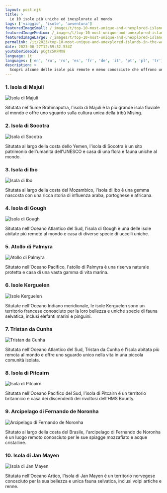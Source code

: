```yaml
---
layout: post.njk
title: >
  Le 10 isole più uniche ed inesplorate al mondo
tags: ['viaggio', 'isole', 'avventura']
featuredImageSmall: /_images/t/top-10-most-unique-and-unexplored-islands-in-the-world-cover-it-small.webp
featuredImageMedium: /_images/t/top-10-most-unique-and-unexplored-islands-in-the-world-cover-it-medium.webp
featuredImageLarge: /_images/t/top-10-most-unique-and-unexplored-islands-in-the-world-cover-it-large.webp
permalink: /it/2023/top-10-most-unique-and-unexplored-islands-in-the-world.html
date: 2023-06-27T12:59:32.534Z
youtubeVideoId: pCgtc5KFMX8
language: it
languages: ['en', 'ru', 'ro', 'es', 'fr', 'de', 'it', 'pt', 'pl', 'tr']
description: >
  Scopri alcune delle isole più remote e meno conosciute che offrono un'esperienza di viaggio unica.
---
```


### 1. Isola di Majuli

![Isola di Majuli](/_images/5/530c0dfec52dcba27af1cbaacbc8800c-medium.webp)

Situtata nel fiume Brahmaputra, l'isola di Majuli è la più grande isola fluviale al mondo e offre uno sguardo sulla cultura unica della tribù Mising.

### 2. Isola di Socotra

![Isola di Socotra](/_images/f/fe97d33f4ea44d06e8a3926fda415511-medium.webp)

Situtata al largo della costa dello Yemen, l'isola di Socotra è un sito patrimonio dell'umanità dell'UNESCO e casa di una flora e fauna uniche al mondo.

### 3. Isola di Ibo

![Isola di Ibo](/_images/2/275b8ec1f53acfd30ccee005f2fa25fc-medium.webp)

Situtata al largo della costa del Mozambico, l'isola di Ibo è una gemma nascosta con una ricca storia di influenza araba, portoghese e africana.

### 4. Isola di Gough

![Isola di Gough](/_images/d/dc7b6e32351dc36920b7747f7e402de4-medium.webp)

Situtata nell'Oceano Atlantico del Sud, l'isola di Gough è una delle isole abitate più remote al mondo e casa di diverse specie di uccelli uniche.

### 5. Atollo di Palmyra

![Atollo di Palmyra](/_images/a/acae1bedd2bb4daf5394e139758cb247-medium.webp)

Situtato nell'Oceano Pacifico, l'atollo di Palmyra è una riserva naturale protetta e casa di una vasta gamma di vita marina.

### 6. Isole Kerguelen

![Isole Kerguelen](/_images/a/aa42ee5b8d2d0ce1e2d058c6e864883f-medium.webp)

Situtate nell'Oceano Indiano meridionale, le isole Kerguelen sono un territorio francese conosciuto per la loro bellezza e uniche specie di fauna selvatica, inclusi elefanti marini e pinguini.

### 7. Tristan da Cunha

![Tristan da Cunha](/_images/0/00f68056d47d2b7e02762f2c8b29aac1-medium.webp)

Situtata nell'Oceano Atlantico del Sud, Tristan da Cunha è l'isola abitata più remota al mondo e offre uno sguardo unico nella vita in una piccola comunità isolata.

### 8. Isola di Pitcairn

![Isola di Pitcairn](/_images/6/6aa38c5f2928625eabc1f211c2ed4d3a-medium.webp)

Situtata nell'Oceano Pacifico del Sud, l'isola di Pitcairn è un territorio britannico e casa dei discendenti dei rivoltosi dell'HMS Bounty.

### 9. Arcipelago di Fernando de Noronha

![Arcipelago di Fernando de Noronha](/_images/a/a248317af20ffea605f7b1232f8760ea-medium.webp)

Situtato al largo della costa del Brasile, l'arcipelago di Fernando de Noronha è un luogo remoto conosciuto per le sue spiagge mozzafiato e acque cristalline.

### 10. Isola di Jan Mayen

![Isola di Jan Mayen](/_images/f/fb53015ef312ee09aa6269e56e5eb3ed-medium.webp)

Situtata nell'Oceano Artico, l'isola di Jan Mayen è un territorio norvegese conosciuto per la sua bellezza e unica fauna selvatica, inclusi volpi artiche e renne.

